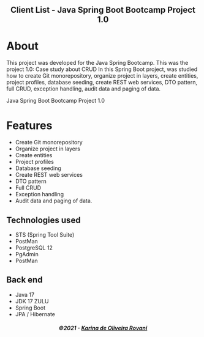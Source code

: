 <h2 align="center">
   Client List - Java Spring Boot Bootcamp Project 1.0
</h2>

<!-- insert image -->


# About
This project was developed for the Java Spring Bootcamp. This was the project 1.0: Case study about CRUD
In this Spring Boot project, was studied how to create Git monorepository, organize project in layers, create entities, project profiles, database seeding, create REST web services, DTO pattern, full CRUD, exception handling, audit data and paging of data. 

Java Spring Boot Bootcamp Project 1.0


# Features
- Create Git monorepository
- Organize project in layers
- Create entities
- Project profiles
- Database seeding
- Create REST web services
- DTO pattern
- Full CRUD
- Exception handling
- Audit data and paging of data. 


## Technologies used
- STS (Spring Tool Suite)
- PostMan
- PostgreSQL 12
- PgAdmin
- PostMan
## Back end
- Java 17 
- JDK 17 ZULU
- Spring Boot
- JPA / Hibernate

<!--
## Layout
<figure>
<div align="center">
  <img src=".github/img/DSDeliver-Layouts.png"  alt="Layouts">
  <figcaption>Application screen layout</figcaption>
</div>
</figure>
<br>
<figure>
<div align="center">
  <img src=".github/img/DSDeliver-Home.png"  alt="Página inicial">
  <figcaption>Home Page</figcaption>
</div>
</figure>
<br>
<figure>
<div align="center">
  <img src=".github/img/DSDeliver-Orders.png"  alt="Página de pedidos">
  <figcaption>Order page</figcaption>
</div>
</figure>
<br>
-->

<h5 align="center">
  &copy;2021 - <a href="https://github.com/KarinaRovani/">Karina de Oliveira Rovani</a>
</h5>

